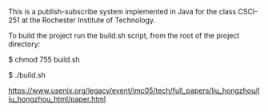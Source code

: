 This is a publish-subscribe system implemented in Java for the class CSCI-251 at the Rochester Institute of Technology.

To build the project run the build.sh script,
from the root of the project directory:

$ chmod 755 build.sh

$ ./build.sh


https://www.usenix.org/legacy/event/imc05/tech/full_papers/liu_hongzhou/liu_hongzhou_html/paper.html
